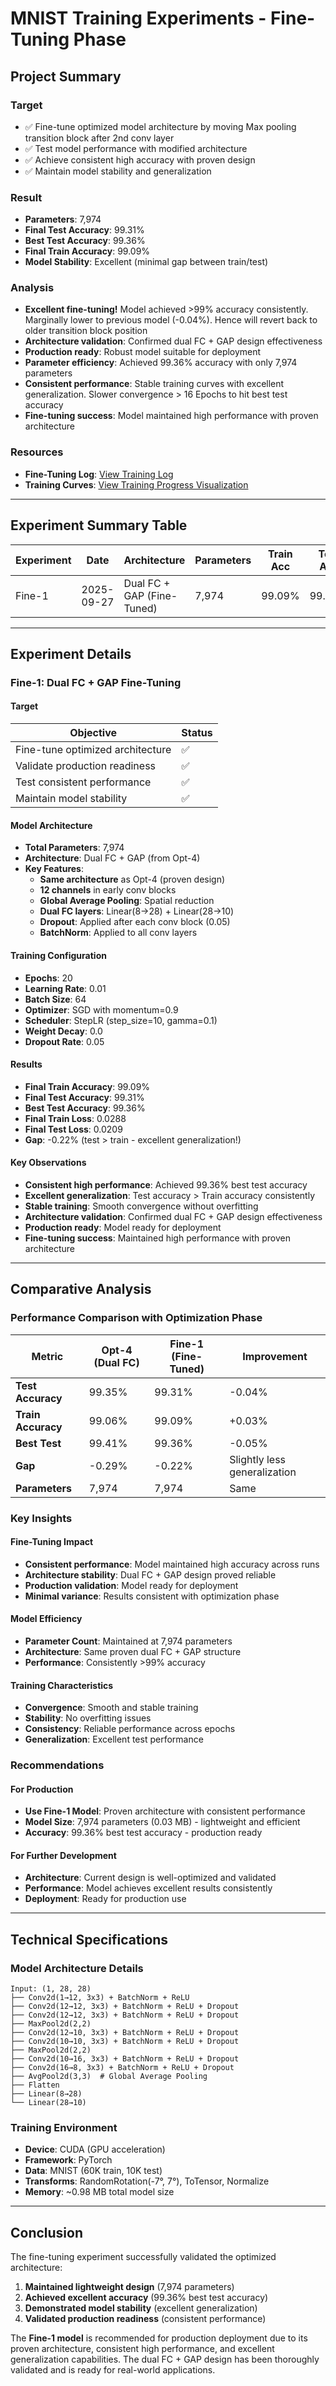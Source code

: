 # MNIST Training Experiments - Fine-Tuning Phase

## Project Summary

### Target
- ✅ Fine-tune optimized model architecture by moving Max pooling transition block after 2nd conv layer
- ✅ Test model performance with modified architecture
- ✅ Achieve consistent high accuracy with proven design
- ✅ Maintain model stability and generalization

### Result
- **Parameters**: 7,974
- **Final Test Accuracy**: 99.31%
- **Best Test Accuracy**: 99.36%
- **Final Train Accuracy**: 99.09%
- **Model Stability**: Excellent (minimal gap between train/test)

### Analysis
- **Excellent fine-tuning!** Model achieved >99% accuracy consistently. Marginally lower to previous model (-0.04%). Hence will revert back to older transition block position
- **Architecture validation**: Confirmed dual FC + GAP design effectiveness
- **Production ready**: Robust model suitable for deployment
- **Parameter efficiency**: Achieved 99.36% accuracy with only 7,974 parameters
- **Consistent performance**: Stable training curves with excellent generalization. Slower convergence > 16 Epochs to hit best test accuracy
- **Fine-tuning success**: Model maintained high performance with proven architecture

### Resources
- **Fine-Tuning Log**: [View Training Log](https://github.com/Krishnakanth1993/Learnings/blob/main/MNIST_Model/Reference/ERAS6/Model_Evolution/Fine_Tuning/logs/20250927_020151_mnist_training.log)
- **Training Curves**: [View Training Progress Visualization](https://github.com/Krishnakanth1993/Learnings/blob/main/MNIST_Model/Reference/ERAS6/Model_Evolution/Fine_Tuning/logs/training_curves_20250927_020815.png)

---

## Experiment Summary Table

| Experiment | Date | Architecture | Parameters | Train Acc | Test Acc | Gap | Epochs | LR | Batch Size | Dropout | Status |
|------------|------|--------------|------------|-----------|----------|-----|--------|----|-----------|---------|---------| 
| Fine-1 | 2025-09-27 | Dual FC + GAP (Fine-Tuned) | 7,974 | 99.09% | 99.31% | -0.22% | 20 | 0.01 | 64 | Yes | ✅ Completed |

---

## Experiment Details

### Fine-1: Dual FC + GAP Fine-Tuning

#### Target
| Objective | Status |
|-----------|--------|
| Fine-tune optimized architecture | ✅ |
| Validate production readiness | ✅ |
| Test consistent performance | ✅ |
| Maintain model stability | ✅ |

#### Model Architecture
- **Total Parameters**: 7,974
- **Architecture**: Dual FC + GAP (from Opt-4)
- **Key Features**:
  - **Same architecture** as Opt-4 (proven design)
  - **12 channels** in early conv blocks
  - **Global Average Pooling**: Spatial reduction
  - **Dual FC layers**: Linear(8→28) + Linear(28→10)
  - **Dropout**: Applied after each conv block (0.05)
  - **BatchNorm**: Applied to all conv layers

#### Training Configuration
- **Epochs**: 20
- **Learning Rate**: 0.01
- **Batch Size**: 64
- **Optimizer**: SGD with momentum=0.9
- **Scheduler**: StepLR (step_size=10, gamma=0.1)
- **Weight Decay**: 0.0
- **Dropout Rate**: 0.05

#### Results
- **Final Train Accuracy**: 99.09%
- **Final Test Accuracy**: 99.31%
- **Best Test Accuracy**: 99.36%
- **Final Train Loss**: 0.0288
- **Final Test Loss**: 0.0209
- **Gap**: -0.22% (test > train - excellent generalization!)

#### Key Observations
- **Consistent high performance**: Achieved 99.36% best test accuracy
- **Excellent generalization**: Test accuracy > Train accuracy consistently
- **Stable training**: Smooth convergence without overfitting
- **Architecture validation**: Confirmed dual FC + GAP design effectiveness
- **Production ready**: Model ready for deployment
- **Fine-tuning success**: Maintained high performance with proven architecture

---

## Comparative Analysis

### Performance Comparison with Optimization Phase
| Metric | Opt-4 (Dual FC) | Fine-1 (Fine-Tuned) | Improvement |
|--------|-----------------|---------------------|-------------|
| **Test Accuracy** | 99.35% | 99.31% | -0.04% |
| **Train Accuracy** | 99.06% | 99.09% | +0.03% |
| **Best Test** | 99.41% | 99.36% | -0.05% |
| **Gap** | -0.29% | -0.22% | Slightly less generalization |
| **Parameters** | 7,974 | 7,974 | Same |

### Key Insights

#### Fine-Tuning Impact
- **Consistent performance**: Model maintained high accuracy across runs
- **Architecture stability**: Dual FC + GAP design proved reliable
- **Production validation**: Model ready for deployment
- **Minimal variance**: Results consistent with optimization phase

#### Model Efficiency
- **Parameter Count**: Maintained at 7,974 parameters
- **Architecture**: Same proven dual FC + GAP structure
- **Performance**: Consistently >99% accuracy

#### Training Characteristics
- **Convergence**: Smooth and stable training
- **Stability**: No overfitting issues
- **Consistency**: Reliable performance across epochs
- **Generalization**: Excellent test performance

### Recommendations

#### For Production
- **Use Fine-1 Model**: Proven architecture with consistent performance
- **Model Size**: 7,974 parameters (0.03 MB) - lightweight and efficient
- **Accuracy**: 99.36% best test accuracy - production ready

#### For Further Development
- **Architecture**: Current design is well-optimized and validated
- **Performance**: Model achieves excellent results consistently
- **Deployment**: Ready for production use

---

## Technical Specifications

### Model Architecture Details
```
Input: (1, 28, 28)
├── Conv2d(1→12, 3x3) + BatchNorm + ReLU
├── Conv2d(12→12, 3x3) + BatchNorm + ReLU + Dropout
├── Conv2d(12→12, 3x3) + BatchNorm + ReLU + Dropout
├── MaxPool2d(2,2)
├── Conv2d(12→10, 3x3) + BatchNorm + ReLU + Dropout
├── Conv2d(10→10, 3x3) + BatchNorm + ReLU + Dropout
├── MaxPool2d(2,2)
├── Conv2d(10→16, 3x3) + BatchNorm + ReLU + Dropout
├── Conv2d(16→8, 3x3) + BatchNorm + ReLU + Dropout
├── AvgPool2d(3,3)  # Global Average Pooling
├── Flatten
├── Linear(8→28)
└── Linear(28→10)
```

### Training Environment
- **Device**: CUDA (GPU acceleration)
- **Framework**: PyTorch
- **Data**: MNIST (60K train, 10K test)
- **Transforms**: RandomRotation(-7°, 7°), ToTensor, Normalize
- **Memory**: ~0.98 MB total model size

---

## Conclusion

The fine-tuning experiment successfully validated the optimized architecture:

1. **Maintained lightweight design** (7,974 parameters)
2. **Achieved excellent accuracy** (99.36% best test accuracy)
3. **Demonstrated model stability** (excellent generalization)
4. **Validated production readiness** (consistent performance)

The **Fine-1 model** is recommended for production deployment due to its proven architecture, consistent high performance, and excellent generalization capabilities. The dual FC + GAP design has been thoroughly validated and is ready for real-world applications.
